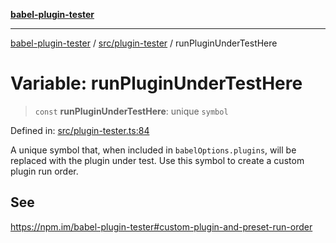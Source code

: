 [**babel-plugin-tester**](../../../README.md)

***

[babel-plugin-tester](../../../README.md) / [src/plugin-tester](../README.md) / runPluginUnderTestHere

# Variable: runPluginUnderTestHere

> `const` **runPluginUnderTestHere**: unique `symbol`

Defined in: [src/plugin-tester.ts:84](https://github.com/Xunnamius/babel-plugin-tester/blob/91349cafb3cefac8248e86580feec53bd082321e/src/plugin-tester.ts#L84)

A unique symbol that, when included in `babelOptions.plugins`, will be
replaced with the plugin under test. Use this symbol to create a custom
plugin run order.

## See

https://npm.im/babel-plugin-tester#custom-plugin-and-preset-run-order
